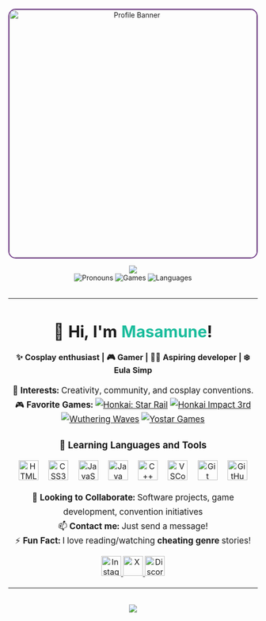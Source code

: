 <p align="center">
  <img src="https://media1.tenor.com/m/iZkOFtSfWUoAAAAC/eula-genshin-impact.gif" width="500" alt="Profile Banner" style="border-radius: 15px; border: 2px solid #6c3483;"/>
</p>

<div align="center">
  <img src="https://capsule-render.vercel.app/api?type=waving&height=150&color=gradient&text=M%20a%20s%20a%20m%20u%20n%20e&fontAlignY=30&fontSize=60&strokeWidth=2&stroke=72d7f0&fontColor=729af0"/>
</div>

<div align="center">
  <img src="https://img.shields.io/badge/Pronouns-He%2FHim-6c3483?style=flat-square" alt="Pronouns"/>
  <img src="https://img.shields.io/badge/Games-Hoyoverse%2C%20Wuthering%20Waves%2C%20Yostar-1abc9c?style=flat-square" alt="Games"/>
  <img src="https://img.shields.io/badge/Languages-C%2B%2B%2C%20Java%2C%20HTML%2C%20CSS%2C%20JS-f39c12?style=flat-square" alt="Languages"/>
</div>

<br/>

<div align="center">

<table width="80%" align="center">
  <tr>
    <td>

<h1 align="center">👋 Hi, I'm <span style="color:#1abc9c;">Masamune</span>!</h1>

<p align="center">
  <b>✨ Cosplay enthusiast | 🎮 Gamer | 👨‍💻 Aspiring developer | ❄️ Eula Simp </b> 
</p>

<p align="center" style="font-size: 17px; line-height: 1.7;">
  👀 <b>Interests:</b> Creativity, community, and cosplay conventions.<br>
  🎮 <b>Favorite Games:</b>
    <a href="https://hsr.hoyoverse.com/en-us/"><img src="https://img.shields.io/badge/HSR-blue?style=flat-square" title="Honkai: Star Rail" alt="Honkai: Star Rail"/></a>
    <a href="https://honkaiimpact3.hoyoverse.com/asia/en-us/home"><img src="https://img.shields.io/badge/Hi3-purple?style=flat-square" title="Honkai Impact 3rd" alt="Honkai Impact 3rd"/></a>
    <a href="https://wutheringwaves.kurogames.com/en"><img src="https://img.shields.io/badge/Wuthering%20Waves-green?style=flat-square" title="Wuthering Waves" alt="Wuthering Waves"/></a>
    <a href="https://yo-star.com/en-us"><img src="https://img.shields.io/badge/Yostar-orange?style=flat-square" alt="Yostar Games"/></a>
</p>

<h3 align="center">🚀 Learning Languages and Tools</h3>
<p align="center">
  <img src="https://cdn.jsdelivr.net/gh/devicons/devicon/icons/html5/html5-original.svg" title="HTML5" alt="HTML5" width="40" height="40" style="margin: 0 8px;"/>
  <img src="https://cdn.jsdelivr.net/gh/devicons/devicon/icons/css3/css3-original.svg" title="CSS3" alt="CSS3" width="40" height="40" style="margin: 0 8px;"/>
  <img src="https://cdn.jsdelivr.net/gh/devicons/devicon/icons/javascript/javascript-original.svg" title="JavaScript" alt="JavaScript" width="40" height="40" style="margin: 0 8px;"/>
  <img src="https://cdn.jsdelivr.net/gh/devicons/devicon/icons/java/java-original.svg" title="Java" alt="Java" width="40" height="40" style="margin: 0 8px;"/>
  <img src="https://cdn.jsdelivr.net/gh/devicons/devicon/icons/cplusplus/cplusplus-original.svg" title="C++" alt="C++" width="40" height="40" style="margin: 0 8px;"/>
  <img src="https://cdn.jsdelivr.net/gh/devicons/devicon/icons/vscode/vscode-original.svg" title="VSCode" alt="VSCode" width="40" height="40" style="margin: 0 8px;"/>
  <img src="https://cdn.jsdelivr.net/gh/devicons/devicon/icons/git/git-original.svg" title="Git" alt="Git" width="40" height="40" style="margin: 0 8px;"/>
  <img src="https://cdn.jsdelivr.net/gh/devicons/devicon/icons/github/github-original.svg" title="GitHub" alt="GitHub" width="40" height="40" style="margin: 0 8px;"/>
</p>

<p align="center" style="font-size: 17px; line-height: 1.7;">
  🤝 <b>Looking to Collaborate:</b> Software projects, game development, convention initiatives<br>
  📫 <b>Contact me:</b> Just send a message!<br>
  ⚡ <b>Fun Fact:</b> I love reading/watching <b>cheating genre</b> stories!
</p>

<p align="center">
  <a href="https://www.instagram.com/masamune.silvermoon/">
    <img src="https://cdn.pixabay.com/photo/2021/06/15/12/14/instagram-6338393_1280.png" width="40" title="masamune.silvermoon" alt="Instagram"/>
  </a>
  <a href="https://x.com/keikimasamune">
    <img src="https://img.freepik.com/free-vector/new-twitter-logo-x-icon-black-background_1017-45427.jpg?semt=ais_hybrid&w=740" title="KeikiMasamune" width="40" alt="X"/>
  </a>
  <a href="https://discord.com/users/595888512029687828/">
    <img src="https://img.freepik.com/premium-vector/modern-badge-discord-icon_578229-169.jpg" width="40" title="Masamune#2687" alt="Discord"/>
  </a>
</p>

</td>
  </tr>
</table>

</div>

<br/>

<div align="center">
  <img src="https://capsule-render.vercel.app/api?type=waving&height=150&color=gradient&text=M%20a%20s%20a%20m%20u%20n%20e&fontAlignY=80&fontSize=60&strokeWidth=2&stroke=72d7f0&fontColor=729af0&section=footer"/>
</div>
